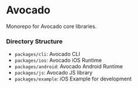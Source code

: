 # Avocado

Monorepo for Avocado core libraries.

### Directory Structure

* `packages/cli`: Avocado CLI
* `packages/ios`: Avocado iOS Runtime
* `packages/android`: Avocado Android Runtime
* `packages/js`: Avocado JS library
* `packages/example`: iOS Example for development
